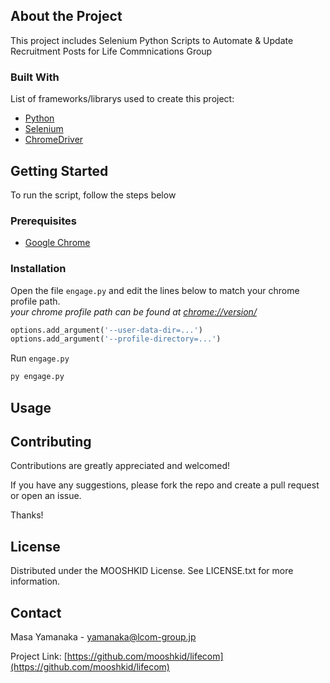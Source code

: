 ## About the Project

This project includes Selenium Python Scripts to Automate & Update Recruitment Posts for
Life Commnications Group


### Built With
List of frameworks/librarys used to create this project:

* [Python](https://www.python.org/downloads/)
* [Selenium](https://selenium-python.readthedocs.io/installation.html)
* [ChromeDriver](https://chromedriver.chromium.org/downloads)



## Getting Started
To run the script, follow the steps below

### Prerequisites

* [Google Chrome](https://www.google.com/chrome/)



### Installation

Open the file `engage.py` and edit the lines below to match your chrome profile path.<br>
*your chrome profile path can be found at [chrome://version/](chrome://version/)*
```python
options.add_argument('--user-data-dir=...')
options.add_argument('--profile-directory=...')
```

Run `engage.py`
```python
py engage.py
```

## Usage


## Contributing

Contributions are greatly appreciated and welcomed!

If you have any suggestions, please fork the repo and create a pull request or open an issue. 

Thanks!


## License
Distributed under the MOOSHKID License. See LICENSE.txt for more information.

## Contact
Masa Yamanaka - yamanaka@lcom-group.jp

Project Link: [https://github.com/mooshkid/lifecom](https://github.com/mooshkid/lifecom)